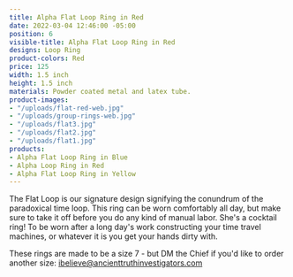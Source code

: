```yaml
---
title: Alpha Flat Loop Ring in Red
date: 2022-03-04 12:46:00 -05:00
position: 6
visible-title: Alpha Flat Loop Ring in Red
designs: Loop Ring
product-colors: Red
price: 125
width: 1.5 inch
height: 1.5 inch
materials: Powder coated metal and latex tube.
product-images:
- "/uploads/flat-red-web.jpg"
- "/uploads/group-rings-web.jpg"
- "/uploads/flat3.jpg"
- "/uploads/flat2.jpg"
- "/uploads/flat1.jpg"
products:
- Alpha Flat Loop Ring in Blue
- Alpha Loop Ring in Red
- Alpha Flat Loop Ring in Yellow
---
```


The Flat Loop is our signature design signifying the conundrum of the paradoxical time loop. This ring can be worn comfortably all day, but make sure to take it off before you do any kind of manual labor. She's a cocktail ring! To be worn after a long day's work constructing your time travel machines, or whatever it is you get your hands dirty with. 

These rings are made to be a size 7 - but DM the Chief if you'd like to order another size: ibelieve@ancienttruthinvestigators.com 
